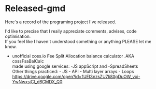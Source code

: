 # Released-gmd
Here's a record of the programing project I've released.

I'd like to precise that I really appreciate comments, advises, code optimisation. \
If you feel like I haven't understood something or anything PLEASE let me know.

- unofficial coss.io Fee Split Allocation balance calculator .AKA cossFsaBalCalc \
  made using google services: -JS appScript and -SpreadSheets \
  Other things practiced: - JS - API - Multi layer arrays - Loops \
  https://drive.google.com/open?id=1UEI3nzsZU7li8XgDuOW_yxi-YwNwxsiCl_d6CMDX_Q0
